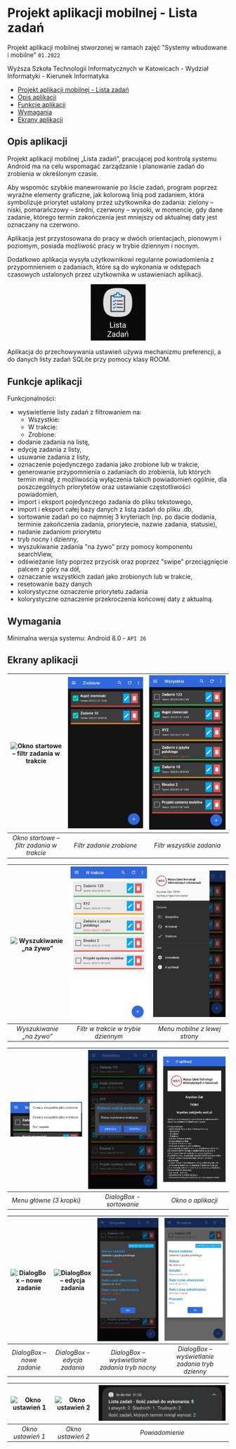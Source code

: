 # Projekt aplikacji mobilnej - Lista zadań

Projekt aplikacji mobilnej stworzonej w ramach zajęć "Systemy wbudowane i mobilne" `01.2022`

Wyższa Szkoła Technologii Informatycznych w Katowicach - Wydział Informatyki - Kierunek Informatyka

* [Projekt aplikacji mobilnej - Lista zadań](#projekt-aplikacji-mobilnej---lista-zadań)
* [Opis aplikacji](#opis-aplikacji)
* [Funkcje aplikacji](#funkcje-aplikacji)
* [Wymagania](#wymagania)
* [Ekrany aplikacji](#ekrany-aplikacji)

## Opis aplikacji
Projekt aplikacji mobilnej „Lista zadań”, pracującej pod kontrolą systemu Android ma na celu wspomagać zarządzanie i planowanie zadań do zrobienia w określonym czasie.

Aby wspomóc szybkie manewrowanie po liście zadań, program poprzez wyraźne elementy graficzne, jak kolorową linią pod zadaniem, która symbolizuje priorytet ustalony przez użytkownika do zadania: zielony – niski, pomarańczowy – średni, czerwony – wysoki, w momencie, gdy dane zadanie, którego termin zakończenia jest mniejszy od aktualnej daty jest oznaczany na czerwono.

Aplikacja jest przystosowana do pracy w dwóch orientacjach, pionowym i poziomym, posiada możliwość pracy w trybie dziennym i nocnym.

Dodatkowo aplikacja wysyła użytkownikowi regularne powiadomienia z przypomnieniem o zadaniach, które są do wykonania w odstępach czasowych ustalonych przez użytkownika w ustawieniach aplikacji.

<p align="center">
  <img width="125" src="/images/icon.jpg" alt="Ikona - Lista Zadań">
</p>
Aplikacja do przechowywania ustawień używa mechanizmu preferencji, a do danych listy zadań SQLite przy pomocy klasy ROOM.

## Funkcje aplikacji
Funkcjonalności:
* wyświetlenie listy zadań z filtrowaniem na:
  * Wszystkie:
  * W trakcie:
  * Zrobione:
* dodanie zadania na listę,
* edycję zadania z listy,
* usuwanie zadania z listy,
* oznaczenie pojedynczego zadania jako zrobione lub w trakcie,
* generowanie przypomnienia o zadaniach do zrobienia, lub których termin minął, z możliwością wyłączenia takich powiadomień ogólnie, dla poszczególnych priorytetów oraz ustawianie częstotliwości powiadomień,
* import i eksport pojedynczego zadania do pliku tekstowego,
* import i eksport całej bazy danych z listą zadań do pliku .db,
* sortowanie zadań po co najmniej 3 kryteriach (np. po dacie dodania, terminie zakończenia zadania, priorytecie, nazwie zadania, statusie),
* nadanie zadaniom priorytetu
* tryb nocny i dzienny,
* wyszukiwanie zadania "na żywo" przy pomocy komponentu searchView,
* odświeżanie listy poprzez przycisk oraz poprzez "swipe" przeciągnięcie palcem z góry na dół,
* oznaczanie wszystkich zadań jako zrobionych lub w trakcie,
* resetowanie bazy danych
* kolorystyczne oznaczenie priorytetu zadania
* kolorystyczne oznaczenie przekroczenia końcowej daty z aktualną.


## Wymagania
Minimalna wersja systemu: Android 8.0 - `API 26`

## Ekrany aplikacji
| ![Okno startowe – filtr zadania w trakcie](/images/Okno%20startowe%20%E2%80%93%20filtr%20zadania%20w%20trakcie.jpg "Okno startowe – filtr zadania w trakcie") | ![Filtr zadanie zrobione](/images/Filtr%20zadanie%20zrobione.jpg "Filtr zadanie zrobione") | ![Filtr wszystkie zadania](/images/Filtr%20wszystkie%20zadania.jpg "Filtr wszystkie zadania") |
| :---: | :---: | :---: |
| *Okno startowe – filtr zadania w trakcie* | *Filtr zadanie zrobione* | *Filtr wszystkie zadania* |

| ![Wyszukiwanie „na żywo”](/images/Wyszukiwanie%20na%20%C5%BCywo.jpg "Wyszukiwanie „na żywo”") | ![Filtr w trakcie w trybie dziennym](/images/Filtr%20w%20trakcie%20w%20trybie%20dziennym.jpg "Filtr w trakcie w trybie dziennym") | ![Menu mobilne z lewej strony](/images/Menu%20mobilne%20z%20lewej%20strony.jpg "Filtr wszystkie zadania") |
| :---: | :---: | :---: |
| *Wyszukiwanie „na żywo”* | *Filtr w trakcie w trybie dziennym* | *Menu mobilne z lewej strony* |

| ![Menu główne (3 kropki)](/images/Menu%20g%C5%82%C3%B3wne%20-%203%20kropki.jpg "Menu główne (3 kropki)") | ![DialogBox - sortowanie](/images/DialogBox%20-%20sortowanie.jpg "DialogBox - sortowanie") | ![Okno o aplikacji](/images/Okno%20o%20aplikacji.jpg "Okno o aplikacji") |
| :---: | :---: | :---: |
| *Menu główne (3 kropki)* | *DialogBox - sortowanie* | *Okno o aplikacji* |

| ![DialogBox – nowe zadanie](/images/DialogBox%20%E2%80%93%20nowe%20zadanie.jpg "DialogBox – nowe zadanie") | ![DialogBox – edycja zadania](/images/DialogBox%20%E2%80%93%20edycja%20zadania.jpg "DialogBox – edycja zadania") | ![DialogBox – wyświetlanie zadania tryb nocny](/images/DialogBox%20%E2%80%93%20wy%C5%9Bwietlanie%20zadania%20tryb%20nocny.jpg "DialogBox – wyświetlanie zadania tryb nocny") | ![DialogBox – wyświetlanie zadania tryb dzienny](/images/DialogBox%20%E2%80%93%20wy%C5%9Bwietlanie%20zadania%20tryb%20dzienny.jpg "DialogBox – wyświetlanie zadania tryb dzienny") |
| :---: | :---: | :---: | :---: |
| *DialogBox – nowe zadanie* | *DialogBox – edycja zadania* | *DialogBox – wyświetlanie zadania tryb nocny* | *DialogBox – wyświetlanie zadania tryb dzienny* |

| ![Okno ustawień 1](/images/Okno%20ustawie%C5%84%201.jpg "Okno ustawień 1") | ![Okno ustawień 2](/images/Okno%20ustawie%C5%84%202.jpg "Okno ustawień 2") | ![Powiadomienie](/images/Powiadomienie.jpg "Powiadomienie") |
| :---: | :---: | :---: |
| *Okno ustawień 1* | *Okno ustawień 2* | *Powiadomienie* |